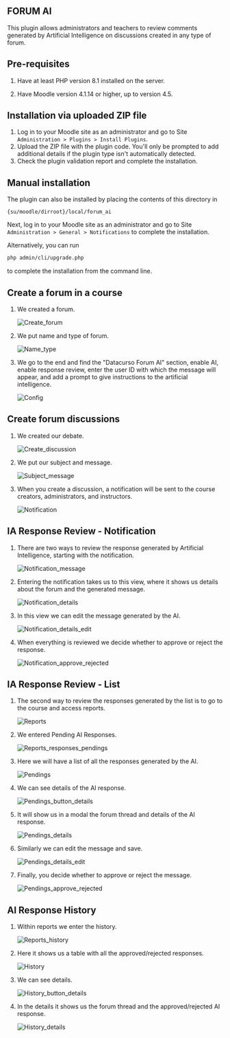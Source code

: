 ## FORUM AI

This plugin allows administrators and teachers to review comments generated by Artificial Intelligence on discussions created in any type of forum.

## Pre-requisites

1. Have at least PHP version 8.1 installed on the server.

2. Have Moodle version 4.1.14 or higher, up to version 4.5.

## Installation via uploaded ZIP file

1. Log in to your Moodle site as an administrator and go to Site `Administration > Plugins > Install Plugins`.
2. Upload the ZIP file with the plugin code. You'll only be prompted to add additional details if the plugin type isn't automatically detected.
3. Check the plugin validation report and complete the installation.

## Manual installation

The plugin can also be installed by placing the contents of this directory in

`{su/moodle/dirroot}/local/forum_ai`

Next, log in to your Moodle site as an administrator and go to Site `Administration > General > Notifications` to complete the installation.

Alternatively, you can run

```bash
php admin/cli/upgrade.php
```

to complete the installation from the command line.

## Create a forum in a course

1. We created a forum.

   ![Create_forum](__docs/images/local_forum_ai_create.png)

2. We put name and type of forum.

   ![Name_type](__docs/images/local_forum_ai_name_type.png)

3. We go to the end and find the "Datacurso Forum AI" section, enable AI, enable response review, enter the user ID with which the message will appear, and add a prompt to give instructions to the artificial intelligence.

   ![Config](__docs/images/local_forum_ai_config.png)

## Create forum discussions

1. We created our debate.

   ![Create_discussion](__docs/images/local_forum_ai_create_discussion.png)

2. We put our subject and message.

   ![Subject_message](__docs/images/local_forum_ai_create_subject_message.png)

3. When you create a discussion, a notification will be sent to the course creators, administrators, and instructors.

   ![Notification](__docs/images/local_forum_ai_notification.png)

## IA Response Review - Notification

1. There are two ways to review the response generated by Artificial Intelligence, starting with the notification.

   ![Notification_message](__docs/images/local_forum_ai_notification_message.png)

2. Entering the notification takes us to this view, where it shows us details about the forum and the generated message.

   ![Notification_details](__docs/images/local_forum_ai_notification_details.png)

3. In this view we can edit the message generated by the AI.

   ![Notification_details_edit](__docs/images/local_forum_ai_notification_details_edit.png)

4. When everything is reviewed we decide whether to approve or reject the response.

   ![Notification_approve_rejected](__docs/images/local_forum_ai_notification_approve-rejected.png)

## IA Response Review - List

1. The second way to review the responses generated by the list is to go to the course and access reports.

   ![Reports](__docs/images/local_forum_ai_reports.png)

2. We entered Pending AI Responses.

   ![Reports_responses_pendings](__docs/images/local_forum_ai_reports_responses_pendings.png)

3. Here we will have a list of all the responses generated by the AI.

   ![Pendings](__docs/images/local_forum_ai_pendings.png)

4. We can see details of the AI ​​response.

   ![Pendings_button_details](__docs/images/local_forum_ai_pendings_button_details.png)

5. It will show us in a modal the forum thread and details of the AI ​​response.

   ![Pendings_details](__docs/images/local_forum_ai_pendings_details.png)

6. Similarly we can edit the message and save.

   ![Pendings_details_edit](__docs/images/local_forum_ai_pendings_details_edit.png)

7. Finally, you decide whether to approve or reject the message.

   ![Pendings_approve_rejected](__docs/images/local_forum_ai_pendings_approve_rejected.png)

## AI Response History

1. Within reports we enter the history.

   ![Reports_history](__docs/images/local_forum_ai_reports_history.png)

2. Here it shows us a table with all the approved/rejected responses.

   ![History](__docs/images/local_forum_ai_history.png)

3. We can see details.

   ![History_button_details](__docs/images/local_forum_ai_history_button_details.png)

4. In the details it shows us the forum thread and the approved/rejected AI response.

   ![History_details](__docs/images/local_forum_ai_history_details.png)
